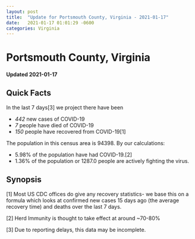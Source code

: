 ```yaml
---
layout: post
title:  "Update for Portsmouth County, Virginia - 2021-01-17"
date:   2021-01-17 01:01:29 -0600
categories: Virginia
---
```


# Portsmouth County, Virginia
#### Updated 2021-01-17

## Quick Facts

In the last 7 days[3] we project there have been
- *442* new cases of COVID-19
- *7* people have died of COVID-19
- *150* people have recovered from COVID-19[1]

The population in this census area is 94398. By our calculations:
- 5.98% of the population have had COVID-19.[2]
- 1.36% of the population or 1287.0 people are actively fighting the virus.

## Synopsis




[1] Most US CDC offices do give any recovery statistics- we base this on a formula which looks at confirmed new cases
15 days ago (the average recovery time) and deaths over the last 7 days.

[2] Herd Immunity is thought to take effect at around ~70-80%

[3] Due to reporting delays, this data may be incomplete.
 
    